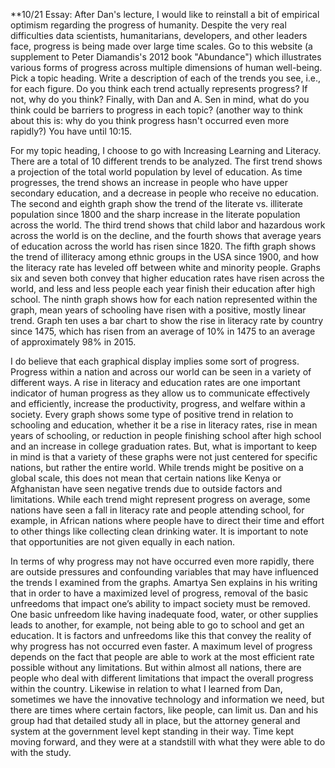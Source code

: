 **10/21 Essay: After Dan's lecture, I would like to reinstall a bit of empirical optimism regarding the progress of humanity. Despite the very real difficulties data scientists, humanitarians, developers, and other leaders face, progress is being made over large time scales. Go to this website (a supplement to Peter Diamandis's 2012 book "Abundance") which illustrates various forms of progress across multiple dimensions of human well-being. Pick a topic heading. Write a description of each of the trends you see, i.e., for each figure. Do you think each trend actually represents progress? If not, why do you think? Finally, with Dan and A. Sen in mind, what do you think could be barriers to progress in each topic? (another way to think about this is: why do you think progress hasn't occurred even more rapidly?) You have until 10:15.

For my topic heading, I choose to go with Increasing Learning and Literacy. There are a total of 10 different trends to be analyzed. The first trend shows a projection of the total world population by level of education. As time progresses, the trend shows an increase in people who have upper secondary education, and a decrease in people who receive no education. The second and eighth graph show the trend of the literate vs. illiterate population since 1800 and the sharp increase in the literate population across the world. The third trend shows that child labor and hazardous work across the world is on the decline, and the fourth shows that average years of education across the world has risen since 1820. The fifth graph shows the trend of illiteracy among ethnic groups in the USA since 1900, and how the literacy rate has leveled off between white and minority people. Graphs six and seven both convey that higher education rates have risen across the world, and less and less people each year finish their education after high school. The ninth graph shows how for each nation represented within the graph, mean years of schooling have risen with a positive, mostly linear trend. Graph ten uses a bar chart to show the rise in literacy rate by country since 1475, which has risen from an average of 10% in 1475 to an average of approximately 98% in 2015.
  
I do believe that each graphical display implies some sort of progress. Progress within a nation and across our world can be seen in a variety of different ways. A rise in literacy and education rates are one important indicator of human progress as they allow us to communicate effectively and efficiently, increase the productivity, progress, and welfare within a society. Every graph shows some type of positive trend in relation to schooling and education, whether it be a rise in literacy rates, rise in mean years of schooling, or reduction in people finishing school after high school and an increase in college graduation rates. But, what is important to keep in mind is that a variety of these graphs were not just centered for specific nations, but rather the entire world. While trends might be positive on a global scale, this does not mean that certain nations like Kenya or Afghanistan have seen negative trends due to outside factors and limitations. While each trend might represent progress on average, some nations have seen a fall in literacy rate and people attending school, for example, in African nations where people have to direct their time and effort to other things like collecting clean drinking water. It is important to note that opportunities are not given equally in each nation.
  
In terms of why progress may not have occurred even more rapidly, there are outside pressures and confounding variables that may have influenced the trends I examined from the graphs. Amartya Sen explains in his writing that in order to have a maximized level of progress, removal of the basic unfreedoms that impact one’s ability to impact society must be removed. One basic unfreedom like having inadequate food, water, or other supplies leads to another, for example, not being able to go to school and get an education. It is factors and unfreedoms like this that convey the reality of why progress has not occurred even faster. A maximum level of progress depends on the fact that people are able to work at the most efficient rate possible without any limitations. But within almost all nations, there are people who deal with different limitations that impact the overall progress within the country. Likewise in relation to what I learned from Dan, sometimes we have the innovative technology and information we need, but there are times where certain factors, like people, can limit us. Dan and his group had that detailed study all in place, but the attorney general and system at the government level kept standing in their way. Time kept moving forward, and they were at a standstill with what they were able to do with the study. 

